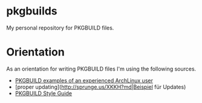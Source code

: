 # pkgbuilds
My personal repository for PKGBUILD files.

# Orientation
As an orientation for writing PKGBUILD files I'm using the following sources.
* [PKGBUILD examples of an experienced ArchLinux user](https://github.com/Earnestly/pkgbuilds)
* [proper updating](http://sprunge.us/XKKH?md|Beispiel für Updates)
* [PKGBUILD Style Guide](http://a.pomf.se/ylnpzr.pdf)

